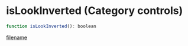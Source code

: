 # isLookInverted (Category controls)

```js
function isLookInverted(): boolean
```

[filename](isLookInverted_m.md ':include')